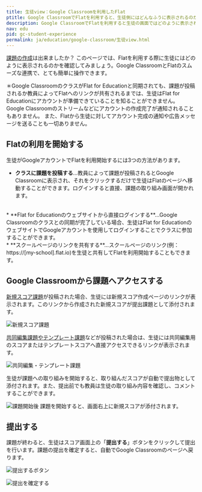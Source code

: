 ```yaml
---
title: 生徒view：Google Classroomを利用したFlat
ptitle: Google ClassroomでFlatを利用すると、生徒側にはどんなふうに表示されるのか見てみましょう。
description: Google ClassroomでFlatを利用すると生徒の画面ではどのように表示されるのか、このページで確認してみましょう。
nav: edu
pid: gc-student-experience
permalink: ja/education/google-classroom/生徒view.html
---
```


[課題の作成](/help/ja/education/google-classroom/課題の作成.html)は出来ましたか？
このページでは、Flatを利用する際に生徒にはどのように表示されるのかを確認してみましょう。Google ClassroomとFlatのスムーズな連携で、とても簡単に操作できます。

＊Google ClassroomのクラスがFlat for Educationと同期されても、課題が投稿されるか教員によってFlatへのリンクが共有されるまでは、生徒はFlat for Educationにアカウントが準備できていることを知ることができません。Google Classroomのストリームなどにアカウントの作成完了が通知されることもありません。
また、Flatから生徒に対してアカウント完成の通知や広告メッセージを送ることも一切ありません。


## Flatの利用を開始する

生徒がGoogleアカウントでFlatを利用開始するには3つの方法があります。

* **クラスに課題を投稿する**…教員によって課題が投稿されるとGoogle Classroomに表示され、それをクリックするだけで生徒はFlatのページへ移動することができます。ログインすると直接、課題の取り組み画面が開かれます。
<br>
* **Flat for Educationのウェブサイトから直接ログインする**…Google Classroomのクラスとの同期が完了している場合、生徒はFlat for EducationのウェブサイトでGoogleアカウントを使用してログインすることでクラスに参加することができます。
<br>
* **スクールページのリンクを共有する**…スクールページのリンク(例：https://[my-school].flat.io)を生徒と共有してFlatを利用開始することもできます。
<br>

## Google Classroomから課題へアクセスする

[新規スコア課題](/help/ja/education/google-classroom/課題の作成.html#assignment-mode)が投稿された場合、生徒には新規スコア作成ページのリンクが表示されます。このリンクから作成された新規スコアが提出課題として添付されます。

![新規スコア課題](/help/assets/img/edu-ja/gc-stream-assignment-newscore.png)

[共同編集課題やテンプレート課題](/help/ja/education/google-classroom/課題の作成.html#assignment-mode)などが投稿された場合は、生徒には共同編集用のスコアまたはテンプレートスコアへ直接アクセスできるリンクが表示されます。

![共同編集・テンプレート課題](/help/assets/img/edu-ja/gc-stream-assignment-tpl.png)

生徒が課題への取り組みを開始すると、取り組んだスコアが自動で提出物として添付されます。また、提出前でも教員は生徒の取り組み内容を確認し、コメントすることができます。

![課題開始後](/help/assets/img/edu-ja/gc-stream-assignment-started.png)
課題を開始すると、画面右上に新規スコアが添付されます。
<br>

## 提出する

課題が終わると、生徒はスコア画面上の「**提出する**」ボタンをクリックして提出を行います。課題の提出を確定すると、自動でGoogle Classroomのページへ戻ります。

![提出するボタン](/help/assets/img/edu-ja/editor-title-turnin.png)

![提出を確定する](/help/assets/img/edu-ja/editor-dialog-turnin.png)